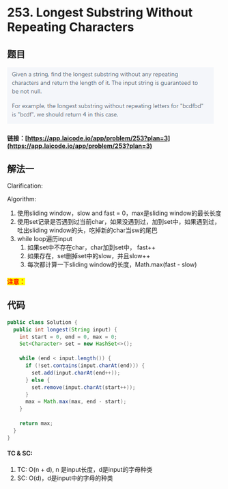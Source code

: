 # 253. Longest Substring Without Repeating Characters

## 题目

![](<../../.gitbook/assets/image (151).png>)

#### 链接：[https://app.laicode.io/app/problem/253?plan=3](https://app.laicode.io/app/problem/253?plan=3)

## 解法一

Clarification:&#x20;

Algorithm:&#x20;

1. 使用sliding window，slow and fast = 0，max是sliding window的最长长度
2. 使用set记录是否遇到过当前char，如果没遇到过，加到set中，如果遇到过，吐出sliding window的头，吃掉新的char当sw的尾巴
3. while loop遍历input
   1. 如果set中不存在char，char加到set中， fast++
   2. 如果存在，set删掉set中的slow，并且slow++
   3. 每次都计算一下sliding window的长度，Math.max(fast - slow)

#### <mark style="color:red;">注意：</mark>

## 代码

```java
public class Solution {
  public int longest(String input) {
    int start = 0, end = 0, max = 0;
    Set<Character> set = new HashSet<>();

    while (end < input.length()) {
      if (!set.contains(input.charAt(end))) {
        set.add(input.charAt(end++));
      } else {
        set.remove(input.charAt(start++));
      }
      max = Math.max(max, end - start);
    }

    return max;
  }
}

```

#### TC & SC:&#x20;

1. TC: O(n + d), n 是input长度，d是input的字母种类
2. SC: O(d)，d是input中的字母的种类
